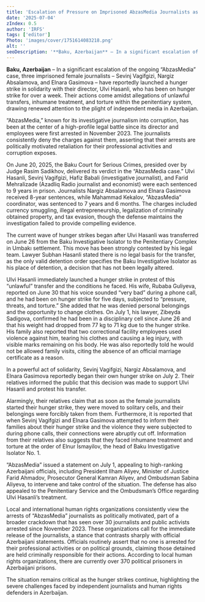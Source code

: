 ```yaml
---
title: 'Escalation of Pressure on Imprisoned AbzasMedia Journalists as Hunger Strikes Begin Amid Allegations of Torture and Unlawful Transfers'
date: '2025-07-04'
zIndex: 0.5
author: 'IRFS'
tags: ['editor']
Photo: 'images/cover/1751614083218.png'
alt: ''
seoDescription: '**Baku, Azerbaijan** – In a significant escalation of the ongoing “AbzasMedia” case, three imprisoned female journalists – Sevinj Vagifgizi, Nargiz Absalamova, and Elnara Gasimova – have reportedly launched a hunger strike in solidarity with their director, Ulvi Hasanli, who has been on hunger strike for over a week. Their actions come amidst allegations of unlawful transfers, inhumane treatment, and torture within the penitentiary system, drawing renewed attention to the plight of independent media in Azerbaijan.'
---
```

**Baku, Azerbaijan** – In a significant escalation of the ongoing “AbzasMedia” case, three imprisoned female journalists – Sevinj Vagifgizi, Nargiz Absalamova, and Elnara Gasimova – have reportedly launched a hunger strike in solidarity with their director, Ulvi Hasanli, who has been on hunger strike for over a week. Their actions come amidst allegations of unlawful transfers, inhumane treatment, and torture within the penitentiary system, drawing renewed attention to the plight of independent media in Azerbaijan.

“AbzasMedia,” known for its investigative journalism into corruption, has been at the center of a high-profile legal battle since its director and employees were first arrested in November 2023. The journalists consistently deny the charges against them, asserting that their arrests are politically motivated retaliation for their professional activities and corruption exposes.

On June 20, 2025, the Baku Court for Serious Crimes, presided over by Judge Rasim Sadikhov, delivered its verdict in the “AbzasMedia case.” Ulvi Hasanli, Sevinj Vagifgizi, Hafiz Babali (investigative journalist), and Farid Mehralizade (Azadliq Radio journalist and economist) were each sentenced to 9 years in prison. Journalists Nargiz Absalamova and Elnara Gasimova received 8-year sentences, while Mahammad Kekalov, “AbzasMedia” coordinator, was sentenced to 7 years and 6 months. The charges included currency smuggling, illegal entrepreneurship, legalization of criminally obtained property, and tax evasion, though the defense maintains the investigation failed to provide compelling evidence.

The current wave of hunger strikes began after Ulvi Hasanli was transferred on June 26 from the Baku Investigative Isolator to the Penitentiary Complex in Umbakı settlement. This move has been strongly contested by his legal team. Lawyer Subhan Hasanli stated there is no legal basis for the transfer, as the only valid detention order specifies the Baku Investigative Isolator as his place of detention, a decision that has not been legally altered.

Ulvi Hasanli immediately launched a hunger strike in protest of this “unlawful” transfer and the conditions he faced. His wife, Rubaba Guliyeva, reported on June 30 that his voice sounded “very bad” during a phone call, and he had been on hunger strike for five days, subjected to “pressure, threats, and torture.” She added that he was denied personal belongings and the opportunity to change clothes. On July 1, his lawyer, Zibeyda Sadigova, confirmed he had been in a disciplinary cell since June 26 and that his weight had dropped from 77 kg to 71 kg due to the hunger strike. His family also reported that two correctional facility employees used violence against him, tearing his clothes and causing a leg injury, with visible marks remaining on his body. He was also reportedly told he would not be allowed family visits, citing the absence of an official marriage certificate as a reason.

In a powerful act of solidarity, Sevinj Vagifgizi, Nargiz Absalamova, and Elnara Gasimova reportedly began their own hunger strike on July 2. Their relatives informed the public that this decision was made to support Ulvi Hasanli and protest his transfer.

Alarmingly, their relatives claim that as soon as the female journalists started their hunger strike, they were moved to solitary cells, and their belongings were forcibly taken from them. Furthermore, it is reported that when Sevinj Vagifgizi and Elnara Gasimova attempted to inform their families about their hunger strike and the violence they were subjected to during phone calls, their connections were abruptly cut off. Information from their relatives also suggests that they faced inhumane treatment and torture at the order of Elnur Ismayilov, the head of Baku Investigative Isolator No. 1.

“AbzasMedia” issued a statement on July 1, appealing to high-ranking Azerbaijani officials, including President Ilham Aliyev, Minister of Justice Farid Ahmadov, Prosecutor General Kamran Aliyev, and Ombudsman Sabina Aliyeva, to intervene and take control of the situation. The defense has also appealed to the Penitentiary Service and the Ombudsman’s Office regarding Ulvi Hasanli’s treatment.

Local and international human rights organizations consistently view the arrests of “AbzasMedia” journalists as politically motivated, part of a broader crackdown that has seen over 30 journalists and public activists arrested since November 2023. These organizations call for the immediate release of the journalists, a stance that contrasts sharply with official Azerbaijani statements. Officials routinely assert that no one is arrested for their professional activities or on political grounds, claiming those detained are held criminally responsible for their actions. According to local human rights organizations, there are currently over 370 political prisoners in Azerbaijani prisons.

The situation remains critical as the hunger strikes continue, highlighting the severe challenges faced by independent journalists and human rights defenders in Azerbaijan.